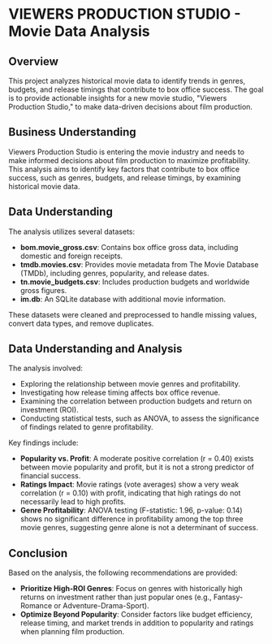 
 # VIEWERS PRODUCTION STUDIO - Movie Data Analysis

  ## Overview
   
   This project analyzes historical movie data to identify trends in genres, budgets, and release timings that contribute to box office success. The goal is to provide actionable insights for a new movie studio, \"Viewers Production Studio,\" to make data-driven decisions about film production.
 
   ## Business Understanding
  
   Viewers Production Studio is entering the movie industry and needs to make informed decisions about film production to maximize profitability. This analysis aims to identify key factors that contribute to box office success, such as genres, budgets, and release timings, by examining historical movie data.
   
   ## Data Understanding
    
   The analysis utilizes several datasets:
    
   - **bom.movie_gross.csv**: Contains box office gross data, including domestic and foreign receipts.
   - **tmdb.movies.csv**: Provides movie metadata from The Movie Database (TMDb), including genres, popularity, and release dates.
   - **tn.movie_budgets.csv**: Includes production budgets and worldwide gross figures.
   - **im.db**: An SQLite database with additional movie information.
   
   These datasets were cleaned and preprocessed to handle missing values, convert data types, and remove duplicates.
   
   ## Data Understanding and Analysis
   
   The analysis involved:
    
   - Exploring the relationship between movie genres and profitability.
   - Investigating how release timing affects box office revenue.
   - Examining the correlation between production budgets and return on investment (ROI).
   - Conducting statistical tests, such as ANOVA, to assess the significance of findings related to genre profitability.
   
   Key findings include:
    
   - **Popularity vs. Profit**: A moderate positive correlation (r = 0.40) exists between movie popularity and profit, but it is not a strong predictor of financial success.
   - **Ratings Impact**: Movie ratings (vote averages) show a very weak correlation (r = 0.10) with profit, indicating that high ratings do not necessarily lead to high profits.
   - **Genre Profitability**: ANOVA testing (F-statistic: 1.96, p-value: 0.14) shows no significant difference in profitability among the top three movie genres, suggesting genre alone 
     is not a determinant of success.
   
   ## Conclusion
    
   Based on the analysis, the following recommendations are provided:
    
   - **Prioritize High-ROI Genres**: Focus on genres with historically high returns on investment rather than just popular ones (e.g., Fantasy-Romance or Adventure-Drama-Sport).
   - **Optimize Beyond Popularity**: Consider factors like budget efficiency, release timing, and market trends in addition to popularity and ratings when planning film production.
 
